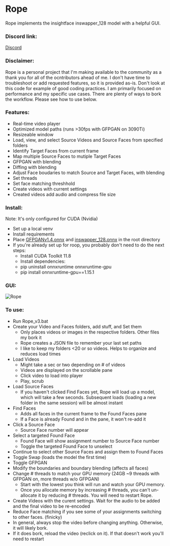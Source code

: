 # Rope
Rope implements the insightface inswapper_128 model with a helpful GUI.

### Discord link: ###
[Discord](https://discord.gg/HAKNAxZT)

### Disclaimer: ###
Rope is a personal project that I'm making available to the community as a thank you for all of the ocntributors ahead of me. I don't have time to troubleshoot or add requested features, so it is provided as-is. Don't look at this code for example of good coding practices. I am primarily focused on performance and my specific use cases. There are plenty of ways to bork the workflow. Please see how to use below.

### Features: ###
* Real-time video player
* Optimized model paths (runs >30fps with GFPGAN on 3090Ti)
* Resizeable window
* Load, view, and select Source Videos and Source Faces from specified folders
* Identify Target Faces from current frame
* Map multiple Source Faces to mutiple Target Faces
* GFPGAN with blending
* Diffing with blending
* Adjust Face boudaries to match Source and Target Faces, with blending
* Set threads
* Set face matching threshhold
* Create videos with current settings
* Created videos add audio and compress file size

### Install: ###
Note: It's only configured for CUDA (Nvidia)
* Set up a local venv
* Install requirements
* Place [GFPGANv1.4.onnx](https://github.com/Hillobar/Rope/releases/download/Model_files/GFPGANv1.4.onnx)  and [inswapper_128.onnx](https://github.com/Hillobar/Rope/releases/download/Model_files/inswapper_128.onnx) in the root directory
* If you're already set up for roop, you probably don't need to do the next steps:
  * Install CUDA Toolkit 11.8
  * Install dependencies:
  * pip uninstall onnxruntime onnxruntime-gpu
  * pip install onnxruntime-gpu==1.15.1

### GUI: ###
![Rope](https://github.com/Hillobar/Rope/assets/63615199/bbb60010-0e36-40f3-9069-638d45a07515)


### To use: ###
* Run Rope_v3.bat
* Create your Video and Faces folders, add stuff, and Set them
  * Only places videos or images in the respective folders. Other files my bork it
  * Rope creates a JSON file to remember your last set paths
  * I like to keep my folders <20 or so videos. Helps to organize and reduces load times
* Load Videos
  * Might take a sec or two depending on # of videos
  * Videos are displayed on the scrollable pane
  * Click video to load into player
  * Play, scrub
* Load Source Faces
  * If you haven't clicked Find Faces yet, Rope will load up a model, which will take a few seconds. Subsequent loads (loading a new folder in the same session) will be almost instant
* Find Faces
  * Adds all faces in the current frame to the Found Faces pane
  * If a Face is already Found and in the pane, it won't re-add it
* Click a Source Face
  * Source Face number will appear
* Select a targeted Found Face
  * Found Face will show assignment number to Source Face number
  * Toggle the targeted Found Face to unselect
* Continue to select other Source Faces and assign them to Found Faces
* Toggle Swap (loads the model the first time)
* Toggle GFPGAN
* Modify the boundaries and boundary blending (affects all faces)
* Change # threads to match your GPU memory (24GB ~9 threads with GFPGAN on, more threads w/o GFPGAN)
  * Start with the lowest you think will run and watch your GPU memory.
  * Once you allocate memory by increasing # threads, you can't un-allocate it by reducing # threads. You will need to restart Rope.
* Create Videos with the curent settings. Wait for the audio to be added and the final video to be re-encoded
* Reduce Face matching if you see some of your assignments switching to other faces. (finicky)
* In general, always stop the video before changing anything. Otherwise, it will likely bork.
* If it does bork, reload the video (reclick on it). If that doesn't work you'll need to restart
  
